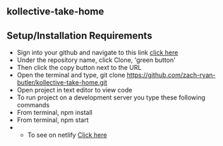 ## kollective-take-home

## Setup/Installation Requirements

- Sign into your github and navigate to this link [click here](https://github.com/zach-ryan-butler/kollective-take-home)
- Under the repository name, click Clone, 'green button'
- Then click the copy button next to the URL
- Open the terminal and type, git clone https://github.com/zach-ryan-butler/kollective-take-home.git
- Open project in text editor to view code
- To run project on a development server you type these following commands
- From terminal, npm install
- From terminal, npm start
- - To see on netlify [Click here](https://ephemeral-kangaroo-f2a4de.netlify.app/)

